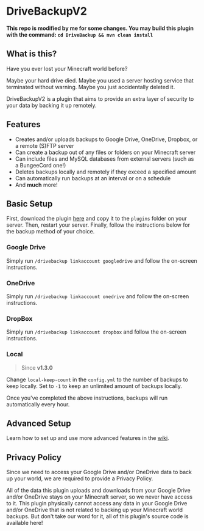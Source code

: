 # DriveBackupV2

**This repo is modified by me for some changes. You may build this plugin with the command: `cd DriveBackup && mvn clean install`** 

## What is this?
Have you ever lost your Minecraft world before?

Maybe your hard drive died. Maybe you used a server hosting service that terminated without warning. Maybe you just accidentally deleted it.

DriveBackupV2 is a plugin that aims to provide an extra layer of security to your data by backing it up remotely.

## Features
- Creates and/or uploads backups to Google Drive, OneDrive, Dropbox, or a remote (S)FTP server
- Can create a backup out of any files or folders on your Minecraft server
- Can include files and MySQL databases from external servers (such as a BungeeCord one!)
- Deletes backups locally and remotely if they exceed a specified amount
- Can automatically run backups at an interval or on a schedule
- And **much** more!

## Basic Setup
First, download the plugin [here](https://dev.bukkit.org/projects/drivebackupv2) and copy it to the `plugins` folder on your server. Then, restart your server. Finally, follow the instructions below for the backup method of your choice.

### Google Drive
Simply run `/drivebackup linkaccount googledrive` and follow the on-screen instructions.

### OneDrive
Simply run `/drivebackup linkaccount onedrive` and follow the on-screen instructions.

### DropBox
Simply run `/drivebackup linkaccount dropbox` and follow the on-screen instructions.

### Local
> Since **v1.3.0**

Change `local-keep-count` in the `config.yml` to the number of backups to keep locally. Set to `-1` to keep an unlimited amount of backups locally.

Once you've completed the above instructions, backups will run automatically every hour.

## Advanced Setup
Learn how to set up and use more advanced features in the [wiki](https://github.com/MaxMaeder/DriveBackupV2/wiki).

## Privacy Policy
Since we need to access your Google Drive and/or OneDrive data to back up your world, we are required to provide a Privacy Policy.
 
All of the data this plugin uploads and downloads from your Google Drive and/or OneDrive stays on your Minecraft server, so we never have access to it. This plugin physically cannot access any data in your Google Drive and/or OneDrive that is not related to backing up your Minecraft world backups. But don't take our word for it, all of this plugin's source code is available here!
